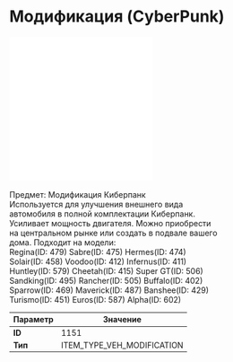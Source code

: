 # Модификация (CyberPunk)

![Item Image](../img/1151.webp?raw=true)

Предмет: Модификация Киберпанк<br>Используется для улучшения внешнего вида<br>автомобиля в полной комплектации Киберпанк.<br>Усиливает мощность двигателя. Можно приобрести<br>на центральном рынке или создать в подвале вашего<br>дома. Подходит на модели:<br>Regina(ID: 479) Sabre(ID: 475) Hermes(ID: 474)<br>Solair(ID: 458) Voodoo(ID: 412) Infernus(ID: 411)<br>Huntley(ID: 579) Cheetah(ID: 415) Super GT(ID: 506)<br>Sandking(ID: 495) Rancher(ID: 505) Buffalo(ID: 402)<br>Sparrow(ID: 469) Maverick(ID: 487) Banshee(ID: 429)<br>Turismo(ID: 451) Euros(ID: 587) Alpha(ID: 602)


| Параметр | Значение |
|----------|----------|
| **ID** | 1151 |
| **Тип** | ITEM_TYPE_VEH_MODIFICATION |

